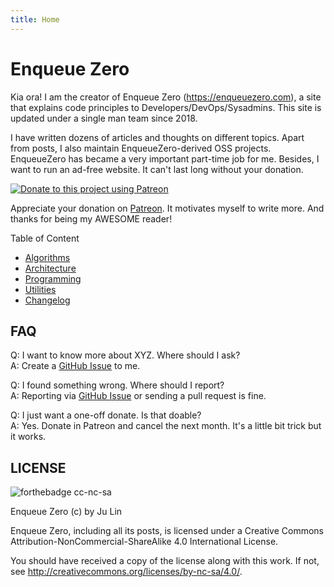 ```yaml
---
title: Home
---
```


# Enqueue Zero

Kia ora! I am the creator of Enqueue Zero (<https://enqueuezero.com>), a site that
explains code principles to Developers/DevOps/Sysadmins. This site is updated under
a single man team since 2018.

I have written dozens of articles and thoughts on different topics. Apart from
posts, I also maintain EnqueueZero-derived OSS projects. EnqueueZero has became a
very important part-time job for me.  Besides, I want to run an ad-free website.
It can't last long without your donation.

[![Donate to this project using Patreon](https://img.shields.io/badge/patreon-donate-green.svg?style=for-the-badge&colorB=green)](https://patreon.com/enqueuezero)

Appreciate your donation on [Patreon]. It motivates myself to write more.
And thanks for being my AWESOME reader!

Table of Content

* [Algorithms](/category/algorithm.html)
* [Architecture](/category/architecture.html)
* [Programming](/category/programming.html)
* [Utilities](/category/utility.html)
* [Changelog](/category/changelog.html)

## FAQ

Q: I want to know more about XYZ. Where should I ask?\
A: Create a [GitHub Issue](https://github.com/soasme/EnqueueZero/issues/new) to me.

Q: I found something wrong. Where should I report?\
A: Reporting via [GitHub Issue](https://github.com/soasme/EnqueueZero/issues) or sending a pull request is fine.

Q: I just want a one-off donate. Is that doable?\
A: Yes. Donate in Patreon and cancel the next month. It's a little bit trick but it works.


## LICENSE

![forthebadge cc-nc-sa](http://ForTheBadge.com/images/badges/cc-nc-sa.svg)

Enqueue Zero (c) by Ju Lin

Enqueue Zero, including all its posts, is licensed under a
Creative Commons Attribution-NonCommercial-ShareAlike 4.0 International License.

You should have received a copy of the license along with this
work. If not, see <http://creativecommons.org/licenses/by-nc-sa/4.0/>.

[Patreon]: https://www.patreon.com/enqueuezero
[Enqueue Zero]: https://enqueuezero.com/
[soasme/EnqueueZero]: https://github.com/soasme/EnqueueZero
[CC BY-NC-SA 4.0]: https://creativecommons.org/licenses/by-nc-sa/4.0/
